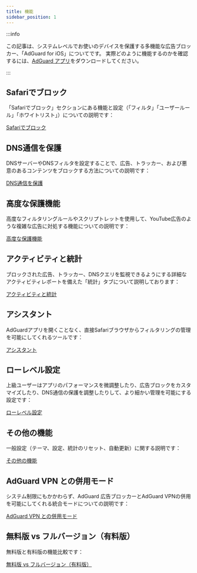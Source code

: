 ```yaml
---
title: 機能
sidebar_position: 1
---
```


:::info

この記事は、システムレベルでお使いのデバイスを保護する多機能な広告ブロッカー、「AdGuard for iOS」についてです。 実際どのように機能するのかを確認するには、[AdGuard アプリ](https://agrd.io/download-kb-adblock)をダウンロードしてください。

:::

## Safariでブロック

「Safariでブロック」セクションにある機能と設定（「フィルタ」「ユーザールール」「ホワイトリスト」）についての説明です：

[Safariでブロック](/adguard-for-ios/features/safari-protection.md)

## DNS通信を保護

DNSサーバーやDNSフィルタを設定することで、広告、トラッカー、および悪意のあるコンテンツをブロックする方法についての説明です：

[DNS通信を保護](/adguard-for-ios/features/dns-protection/)

## 高度な保護機能

高度なフィルタリングルールやスクリプトレットを使用して、YouTube広告のような複雑な広告に対処する機能についての説明です：

[高度な保護機能](/adguard-for-ios/features/advanced-protection.md)

## アクティビティと統計

ブロックされた広告、トラッカー、DNSクエリを監視できるようにする詳細なアクティビティレポートを備えた「統計」タブについて説明しております：

[アクティビティと統計](/adguard-for-ios/features/activity.md)

## アシスタント

AdGuardアプリを開くことなく、直接Safariブラウザからフィルタリングの管理を可能にしてくれるツールです：

[アシスタント](/adguard-for-ios/features/assistant.md)

## ローレベル設定

上級ユーザーはアプリのパフォーマンスを微調整したり、広告ブロックをカスタマイズしたり、DNS通信の保護を調整したりして、より細かい管理を可能にする設定です：

[ローレベル設定](/adguard-for-ios/features/low-level-settings.md)

## その他の機能

一般設定（テーマ、設定、統計のリセット、自動更新）に関する説明です：

[その他の機能](/adguard-for-ios/features/other-features.md)

## AdGuard VPN との併用モード

システム制限にもかかわらず、AdGuard 広告ブロッカーとAdGuard VPNの併用を可能にしてくれる統合モードについての説明です：

[AdGuard VPN との併用モード](/adguard-for-ios/features/compatibility-with-adguard-vpn.md)

## 無料版 vs フルバージョン（有料版）

無料版と有料版の機能比較です：

[無料版 vs フルバージョン（有料版）](/adguard-for-ios/features/free-vs-full.md)
